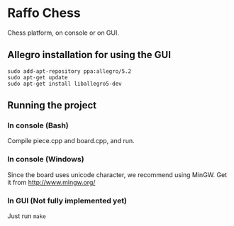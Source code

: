 # Raffo Chess
Chess platform, on console or on GUI.

## Allegro installation for using the GUI

```
sudo add-apt-repository ppa:allegro/5.2
sudo apt-get update
sudo apt-get install liballegro5-dev
```


## Running the project
### In console (Bash)
Compile piece.cpp and board.cpp, and run.

### In console (Windows)
Since the board uses unicode character, we recommend using MinGW. Get it from http://www.mingw.org/

### In GUI (Not fully implemented yet)
Just run `make`


